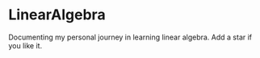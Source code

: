 # LinearAlgebra
Documenting my personal journey in learning linear algebra. Add a star if you like it.
